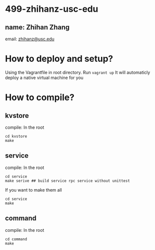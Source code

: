 # 499-zhihanz-usc-edu
name: Zhihan Zhang
---------------

email: zhihanz@usc.edu
# How to deploy and setup?
Using the Vagrantfile in root directory.
Run `vagrant up`
It will automaticly deploy a native virtual machine for you
# How to compile?
## kvstore
compile:
In the root
```
cd kvstore
make
```
## service
compile:
In the root
```
cd service
make serive ## build service rpc service without unittest
```
If you want to make them all 
```
cd service
make
```
## command
compile:
In the root
```
cd command
make
```

